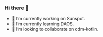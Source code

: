 ### Hi there 👋


- 🔭 I’m currently working on Sunspot.
- 🌱 I’m currently learning DAOS.
- 👯 I’m looking to collaborate on cdm-kotlin.
<!--
- 🤔 I’m looking for help with ...
- 💬 Ask me about ...
- 📫 How to reach me: ...
- 😄 Pronouns: ...
- ⚡ Fun fact: ...
-->

